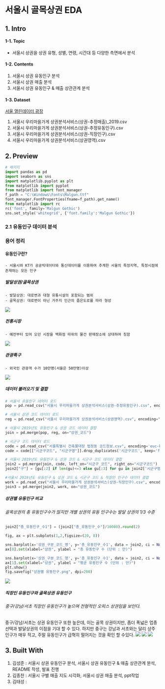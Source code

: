 # 서울시 골목상권 EDA
## 1. Intro
#### 1-1. Topic
- 서울시 상권을 상권 유형, 성별, 연령, 시간대 등 다양한 측면에서 분석

#### 1-2. Contents
1. 서울시 상권 유동인구 분석
2. 서울시 상권 매출 분석
3. 서울시 상권 유동인구 & 매출 상관관계 분석

#### 1-3. Dataset
[서울 열린데이터 광장](http://data.seoul.go.kr/dataList/3/literacyView.do)

1. 서울시 우리마을가게 상권분석서비스(상권-추정매출)_2019.csv
2. 서울시 우리마을가게 상권분석서비스(상권-추정유동인구).csv
3. 서울시 우리마을가게 상권분석서비스(상권-직장인구).csv
4. 서울시 우리마을가게 상권분석서비스(상권영역).csv

## 2. Preview

```python
# 패키지
import pandas as pd
import seaborn as sns
import matplotlib.pyplot as plt
from matplotlib import pyplot
from matplotlib import font_manager
f_path = "C:\Windows\Fonts\Malgun.ttf"
font_manager.FontProperties(fname=f_path).get_name()
from matplotlib import rc
rc('font', family='Malgun Gothic')
sns.set_style('whitegrid', {'font.family':'Malgun Gothic'})
```
### 2.1 유동인구 데이터 분석
### 용어 정리
#### 유동인구란?
    - 서울시와 KT가 공공빅데이터와 통신데이터를 이용하여 추계한 서울의 특정지역, 특정시점에 존재하는 모든 인구
    
##### 발달상권/골목상권
    - 발달상권: 대로변과 대형 유통시설의 포함되는 범위
    - 골목상권: 대로변이 아닌 거주지 인근의 좁은도로를 따라 형성

<img src="https://user-images.githubusercontent.com/72846844/104939332-a1b74680-59f3-11eb-88ee-e2d8f80adb7d.png"></img>

##### 전통시장
    - 예전부터 있어 오던 시장을 백화점 따위의 물건 판매장소에 상대하여 칭함
    
<img src="https://user-images.githubusercontent.com/72846844/104939296-98c67500-59f3-11eb-94fc-93ddf43f7cb6.png"></img>

##### 관광특구
    - 외국인 관광객 수가 10만명(서울은 50만명)이상
<img src="https://user-images.githubusercontent.com/72846844/104939362-ada30880-59f3-11eb-9624-7f208265fc4b.png"></img>
  
    
 

##### 데이터 불러오기 및 결합
```python
# 서울시 유동인구 데이터 로드
pop = pd.read_csv("서울시 우리마을가게 상권분석서비스(상권-추정유동인구).csv", encoding='euc-kr')

# 서울시 상권 코드 데이터 로드
reg = pd.read_csv("서울시 우리마을가게 상권분석서비스(상권영역).csv", encoding="euc-kr")

# 서울시 2019년도 유동인구 & 상권 코드 데이터 결합
join = pd.merge(pop, reg, on="상권_코드")

# 시군구 코드 데이터 로드
code = pd.read_csv("서울특별시 건축물대장 법정동 코드정보.csv", encoding='euc-kr')
code = code[["시군구코드", "시군구명"]].drop_duplicates('시군구코드', keep='first')

# 서울시 2019년도 유동인구 & 상권 코드 & 시군구 코드 데이터 결합
join2 = pd.merge(join, code, left_on="시군구_코드", right_on="시군구코드")
join2["구"] = [gu[:2] if len(gu)<=3 else gu[:3] for gu in join2['시군구명']]

#서울시 2019년도 유동인구 & 상권 코드 & 시군구 코드 & 직장인 인구수 데이터 결합
work = pd.read_csv("서울시 우리마을가게 상권분석서비스(상권-직장인구).csv", encoding='euc-kr')
join3 = pd.merge(join2, work, on="상권_코드")
```

##### 상권별 유동인구 비교
###### 골목상권의 총 유동인구수가 많지만 개별 상권의 유동 인구수는 발달 상권의 1/3 수준
```python
join2["총_유동인구_수1"] = (join2["총_유동인구_수"]/10000).round(2)

fig, ax = plt.subplots(1,2,figsize=(20, 8))

sns.barplot(x='상권_구분_코드_명', y='총_유동인구_수1', data = join2, ci = None, ax=ax[0], palette="Set1", estimator=sum).set_title("상권별 총 유동인구")
ax[0].set(xlabel="상권", ylabel = "총 유동인구 수 (단위 : 만)")

sns.barplot(x='상권_구분_코드_명', y='총_유동인구_수1', data = join2, ci = None, ax=ax[1], palette="Set1").set_title("상권별 평균 유동인구")
ax[1].set(xlabel="상권", ylabel = "평균 유동인구 수 (단위 : 만)")
plt.show()
fig.savefig("상권별 유동인구.png", dpi=200)
```
<img src="https://user-images.githubusercontent.com/71831714/104885618-a7893980-59ab-11eb-8f58-2e5bd2e93363.png"></img>

##### 직장인 유동인구와 골목상권 유동인구
###### 중구/강남/서초 직장인 유동인구가 높으며 전형적인 오피스 상권임을 보인다.
중구/강남/서초는 상권 유동인구 또한 높은데, 이는 골목 상권이지만, 좀더 폭넓은 업종 선택과 발달상권의 이점을 기대 할 수 있다. 
하지만 중구는 강남과 서초와는 달리 상주 인구가 매우 적고, 주말 유동인구가 급혁히 떨어지는 것을 확인 할 수있다.
<img src='https://user-images.githubusercontent.com/72846844/104936686-3029c900-59f0-11eb-9c06-da519b40b6e8.png'></img>
<img src='https://user-images.githubusercontent.com/72846844/104937772-83e8e200-59f1-11eb-9515-5abf700ae495.png'></img>
<img src='https://user-images.githubusercontent.com/72846844/104942808-3de34c80-59f8-11eb-94ff-26db59c37cb4.png'></img>
 



## 3. Built With

1. 김성준 : 서울시 상권 유동인구 분석, 서울시 상권 유동인구 & 매출 상관관계 분석, README 작성, 발표 진행
2. 김종찬 : 서울시 구별 매출 지도 시각화, 서울시 상권 매출 분석, ppt작업
3. 김태성 :
